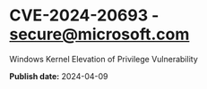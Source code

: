 # CVE-2024-20693 - secure@microsoft.com

Windows Kernel Elevation of Privilege Vulnerability

**Publish date:** 2024-04-09
